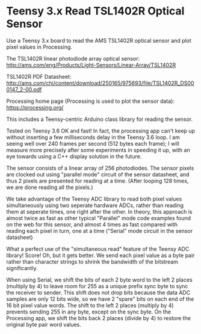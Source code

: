 # Teensy 3.x Read TSL1402R Optical Sensor
Use a Teensy 3.x board to read the AMS TSL1402R optical sensor and plot pixel values in Processing.

The TSL1402R linear photodiode array optical sensor:
http://ams.com/eng/Products/Light-Sensors/Linear-Array/TSL1402R

TSL1402R PDF Datasheet:
http://ams.com/chi/content/download/250165/975693/file/TSL1402R_DS000147_2-00.pdf

Processing home page (Processing is used to plot the sensor data):
https://processing.org/

This includes a Teensy-centric Arduino class library for reading the sensor.

Tested on Teensy 3.6 OK and fast! In fact, the processing app can't keep up without inserting a few milliseconds delay
in the Teensy 3.6 loop. I am seeing well over 240 frames per second (512 bytes each frame); I will measure more precisely after some experiments in speeding it up, with an eye towards using a C++ display solution in the future.
 
The sensor consists of a linear array of 256 photodiodes. The sensor pixels are clocked out using "parallel mode" circuit of the sensor datasheet, and thus 2 pixels are presented for reading at a time. (After looping 128 times, we are done reading all the pixels.)

We take advantage of the Teensy ADC library to read both pixel values simultaneously using two seperate hardware ADCs, rather than reading them at seperate times, one right after the other. In theory, this approach is almost twice as fast as other typical "Parallel" mode code examples found on the web for this sensor, and almost 4 times as fast compared with reading each pixel in turn, one at a time ("Serial" mode circuit in the sensor datasheet)

What a perfect use of the "simultaneous read" feature of the Teensy ADC library! Score!
Oh, but it gets better.
We send each pixel value as a byte pair rather than character strings to shrink the bandwidth of the bitstream significantly.

When using Serial, we shift the bits of each 2 byte word to the left 2 places (multiply by 4) to leave room for 255 as a unique prefix sync byte to sync the receiver to sender. 
This shift does not drop bits because the data ADC samples are only 12 bits wide, so we have 2 "spare" bits on each end of the 16
bit pixel value words. 
The shift to the left 2 places (multiply by 4) prevents sending 255 in any byte, except on the sync byte.
On the Processing app, we shift the bits back 2 places (divide by 4) to restore the original byte pair word values.





